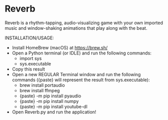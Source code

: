 # Reverb
Reverb is a rhythm-tapping, audio-visualizing game with your own imported music and window-shaking animations that play along with the beat.

INSTALLATION/USAGE:
- Install HomeBrew (macOS) at https://brew.sh/
- Open a Python terminal (or IDLE) and run the following commands:
    - import sys
    - sys.executable
- Copy this result
- Open a new REGULAR Terminal window and run the following commands ({paste} will represent the result from sys.executable):
    - brew install portaudio
    - brew install ffmpeg
    - {paste} -m pip install pyaudio
    - {paste} -m pip install numpy
    - {paste} -m pip install youtube-dl
- Open Reverb.py and run the application!

